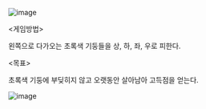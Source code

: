 ![image](https://github.com/Kimchaeeuny/game/assets/120534069/b9699a2c-1935-4b7a-b0f4-8f43b7ea4ffd)

<게임방법>

왼쪽으로 다가오는
초록색 기둥들을
상, 하, 좌, 우로 피한다.

<목표>

초록색 기둥에 부딪히지 않고
오랫동안 살아남아
고득점을 얻는다.

![image](https://github.com/Kimchaeeuny/game/assets/120534069/c2aed7f5-99c8-4877-a5d3-d922a431a8d3)
